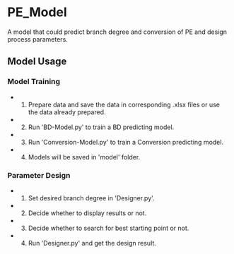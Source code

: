 # PE_Model
A model that could predict branch degree and conversion of PE and design process parameters.

## Model Usage
### Model Training
* 1. Prepare data and save the data in corresponding .xlsx files or use the data already prepared.
* 2. Run 'BD-Model.py' to train a BD predicting model.
* 3. Run 'Conversion-Model.py' to train a Conversion predicting model.
* 4. Models will be saved in 'model' folder.
### Parameter Design
* 1. Set desired branch degree in 'Designer.py'.
* 2. Decide whether to display results or not.
* 3. Decide whether to search for best starting point or not.
* 4. Run 'Designer.py' and get the design result.

